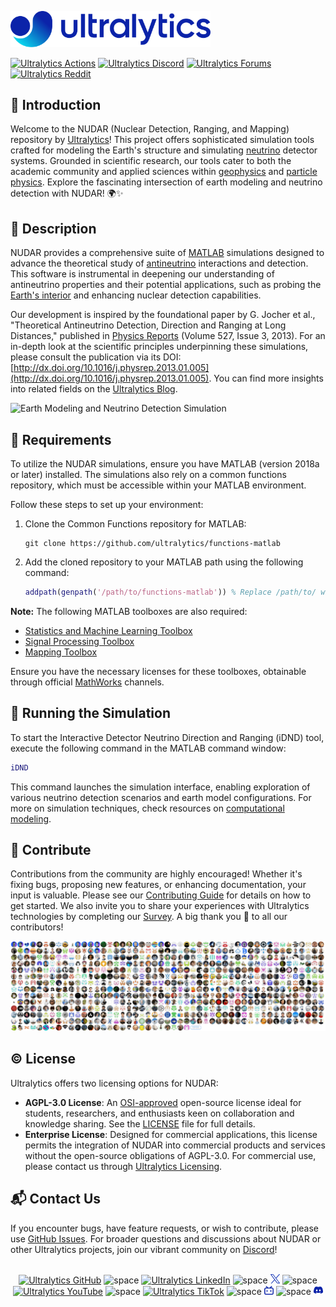 <a href="https://www.ultralytics.com/"><img src="https://raw.githubusercontent.com/ultralytics/assets/main/logo/Ultralytics_Logotype_Original.svg" width="320" alt="Ultralytics logo"></a>

[![Ultralytics Actions](https://github.com/ultralytics/nudar/actions/workflows/format.yml/badge.svg)](https://github.com/ultralytics/nudar/actions/workflows/format.yml)
[![Ultralytics Discord](https://img.shields.io/discord/1089800235347353640?logo=discord&logoColor=white&label=Discord&color=blue)](https://discord.com/invite/ultralytics)
[![Ultralytics Forums](https://img.shields.io/discourse/users?server=https%3A%2F%2Fcommunity.ultralytics.com&logo=discourse&label=Forums&color=blue)](https://community.ultralytics.com/)
[![Ultralytics Reddit](https://img.shields.io/reddit/subreddit-subscribers/ultralytics?style=flat&logo=reddit&logoColor=white&label=Reddit&color=blue)](https://reddit.com/r/ultralytics)

## 🌟 Introduction

Welcome to the NUDAR (Nuclear Detection, Ranging, and Mapping) repository by [Ultralytics](https://www.ultralytics.com/)! This project offers sophisticated simulation tools crafted for modeling the Earth's structure and simulating [neutrino](https://en.wikipedia.org/wiki/Neutrino) detector systems. Grounded in scientific research, our tools cater to both the academic community and applied sciences within [geophysics](https://en.wikipedia.org/wiki/Geophysics) and [particle physics](https://home.cern/science/physics/particle-physics). Explore the fascinating intersection of earth modeling and neutrino detection with NUDAR! 🌍✨

## 📜 Description

NUDAR provides a comprehensive suite of [MATLAB](https://www.mathworks.com/products/matlab.html) simulations designed to advance the theoretical study of [antineutrino](https://en.wikipedia.org/wiki/Antineutrino) interactions and detection. This software is instrumental in deepening our understanding of antineutrino properties and their potential applications, such as probing the [Earth's interior](https://education.nationalgeographic.org/resource/encyclopedia/earths-interior/) and enhancing nuclear detection capabilities.

Our development is inspired by the foundational paper by G. Jocher et al., "Theoretical Antineutrino Detection, Direction and Ranging at Long Distances," published in [Physics Reports](https://www.sciencedirect.com/journal/physics-reports) (Volume 527, Issue 3, 2013). For an in-depth look at the scientific principles underpinning these simulations, please consult the publication via its DOI: [http://dx.doi.org/10.1016/j.physrep.2013.01.005](http://dx.doi.org/10.1016/j.physrep.2013.01.005). You can find more insights into related fields on the [Ultralytics Blog](https://www.ultralytics.com/blog).

![Earth Modeling and Neutrino Detection Simulation](https://github.com/ultralytics/agm2015/blob/main/AGM2015small.jpg)

## 🧰 Requirements

To utilize the NUDAR simulations, ensure you have MATLAB (version 2018a or later) installed. The simulations also rely on a common functions repository, which must be accessible within your MATLAB environment.

Follow these steps to set up your environment:

1.  Clone the Common Functions repository for MATLAB:
    ```shell
    git clone https://github.com/ultralytics/functions-matlab
    ```
2.  Add the cloned repository to your MATLAB path using the following command:
    ```matlab
    addpath(genpath('/path/to/functions-matlab')) % Replace /path/to/ with the actual path
    ```

**Note:** The following MATLAB toolboxes are also required:

-   [Statistics and Machine Learning Toolbox](https://www.mathworks.com/products/statistics.html)
-   [Signal Processing Toolbox](https://www.mathworks.com/products/signal.html)
-   [Mapping Toolbox](https://www.mathworks.com/products/mapping.html)

Ensure you have the necessary licenses for these toolboxes, obtainable through official [MathWorks](https://www.mathworks.com/) channels.

## 🚀 Running the Simulation

To start the Interactive Detector Neutrino Direction and Ranging (iDND) tool, execute the following command in the MATLAB command window:

```matlab
iDND
```

This command launches the simulation interface, enabling exploration of various neutrino detection scenarios and earth model configurations. For more on simulation techniques, check resources on [computational modeling](https://en.wikipedia.org/wiki/Computational_model).

## 🤝 Contribute

Contributions from the community are highly encouraged! Whether it's fixing bugs, proposing new features, or enhancing documentation, your input is valuable. Please see our [Contributing Guide](https://docs.ultralytics.com/help/contributing/) for details on how to get started. We also invite you to share your experiences with Ultralytics technologies by completing our [Survey](https://www.ultralytics.com/survey?utm_source=github&utm_medium=social&utm_campaign=Survey). A big thank you 🙏 to all our contributors!

[![Ultralytics open-source contributors](https://raw.githubusercontent.com/ultralytics/assets/main/im/image-contributors.png)](https://github.com/ultralytics/nudar/graphs/contributors)

## ©️ License

Ultralytics offers two licensing options for NUDAR:

-   **AGPL-3.0 License**: An [OSI-approved](https://opensource.org/license/agpl-3.0/) open-source license ideal for students, researchers, and enthusiasts keen on collaboration and knowledge sharing. See the [LICENSE](https://github.com/ultralytics/nudar/blob/main/LICENSE) file for full details.
-   **Enterprise License**: Designed for commercial applications, this license permits the integration of NUDAR into commercial products and services without the open-source obligations of AGPL-3.0. For commercial use, please contact us through [Ultralytics Licensing](https://www.ultralytics.com/license).

## 📬 Contact Us

If you encounter bugs, have feature requests, or wish to contribute, please use [GitHub Issues](https://github.com/ultralytics/nudar/issues). For broader questions and discussions about NUDAR or other Ultralytics projects, join our vibrant community on [Discord](https://discord.com/invite/ultralytics)!

<br>
<div align="center">
  <a href="https://github.com/ultralytics"><img src="https://github.com/ultralytics/assets/raw/main/social/logo-social-github.png" width="3%" alt="Ultralytics GitHub"></a>
  <img src="https://github.com/ultralytics/assets/raw/main/social/logo-transparent.png" width="3%" alt="space">
  <a href="https://www.linkedin.com/company/ultralytics/"><img src="https://github.com/ultralytics/assets/raw/main/social/logo-social-linkedin.png" width="3%" alt="Ultralytics LinkedIn"></a>
  <img src="https://github.com/ultralytics/assets/raw/main/social/logo-transparent.png" width="3%" alt="space">
  <a href="https://twitter.com/ultralytics"><img src="https://github.com/ultralytics/assets/raw/main/social/logo-social-twitter.png" width="3%" alt="Ultralytics Twitter"></a>
  <img src="https://github.com/ultralytics/assets/raw/main/social/logo-transparent.png" width="3%" alt="space">
  <a href="https://youtube.com/ultralytics"><img src="https://github.com/ultralytics/assets/raw/main/social/logo-social-youtube.png" width="3%" alt="Ultralytics YouTube"></a>
  <img src="https://github.com/ultralytics/assets/raw/main/social/logo-transparent.png" width="3%" alt="space">
  <a href="https://www.tiktok.com/@ultralytics"><img src="https://github.com/ultralytics/assets/raw/main/social/logo-social-tiktok.png" width="3%" alt="Ultralytics TikTok"></a>
  <img src="https://github.com/ultralytics/assets/raw/main/social/logo-transparent.png" width="3%" alt="space">
  <a href="https://ultralytics.com/bilibili"><img src="https://github.com/ultralytics/assets/raw/main/social/logo-social-bilibili.png" width="3%" alt="Ultralytics BiliBili"></a>
  <img src="https://github.com/ultralytics/assets/raw/main/social/logo-transparent.png" width="3%" alt="space">
  <a href="https://discord.com/invite/ultralytics"><img src="https://github.com/ultralytics/assets/raw/main/social/logo-social-discord.png" width="3%" alt="Ultralytics Discord"></a>
</div>
